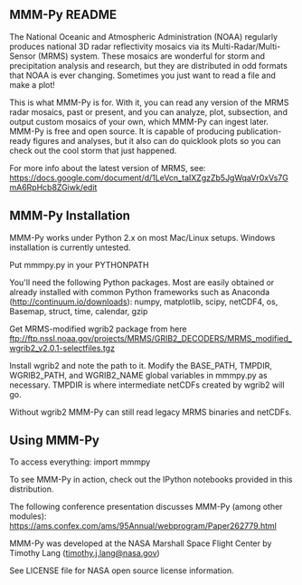 MMM-Py README
-------------


The National Oceanic and Atmospheric Administration (NOAA) regularly produces
national 3D radar reflectivity mosaics via its Multi-Radar/Multi-Sensor (MRMS)
system. These mosaics are wonderful for storm and precipitation analysis and research,
but they are distributed in odd formats that NOAA is ever changing. Sometimes you
just want to read a file and make a plot! 

This is what MMM-Py is for. With it, you can read any version of the MRMS radar mosaics,
past or present, and you can analyze, plot, subsection, and output custom mosaics of your 
own, which MMM-Py can ingest later. MMM-Py is free and open source. It is capable of 
producing publication-ready figures and analyses, but it also can do quicklook plots so 
you can check out the cool storm that just happened.

For more info about the latest version of MRMS, see:
https://docs.google.com/document/d/1LeVcn_taIXZgzZb5JgWqaVr0xVs7GmA6RpHcb8ZGiwk/edit


MMM-Py Installation
-------------------

MMM-Py works under Python 2.x on most Mac/Linux setups. Windows installation is currently untested.

Put mmmpy.py in your PYTHONPATH

You'll need the following Python packages. Most are easily obtained or already installed
with common Python frameworks such as Anaconda (http://continuum.io/downloads):
numpy, matplotlib, scipy, netCDF4, os, Basemap, struct, time, calendar, gzip 

Get MRMS-modified wgrib2 package from here
ftp://ftp.nssl.noaa.gov/projects/MRMS/GRIB2_DECODERS/MRMS_modified_wgrib2_v2.0.1-selectfiles.tgz

Install wgrib2 and note the path to it. Modify the BASE_PATH, TMPDIR, WGRIB2_PATH, and WGRIB2_NAME 
global variables in mmmpy.py as necessary. TMPDIR is where intermediate netCDFs created by wgrib2
will go.

Without wgrib2 MMM-Py can still read legacy MRMS binaries and netCDFs. 


Using MMM-Py
------------

To access everything:
import mmmpy

To see MMM-Py in action, check out the IPython notebooks provided in this distribution.

The following conference presentation discusses MMM-Py (among other modules):
https://ams.confex.com/ams/95Annual/webprogram/Paper262779.html 

MMM-Py was developed at the NASA Marshall Space Flight Center by Timothy Lang (timothy.j.lang@nasa.gov)

See LICENSE file for NASA open source license information.
